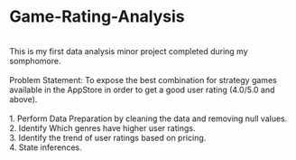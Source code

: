 # Game-Rating-Analysis
<br />
This is my first data analysis minor project completed during my somphomore.
<br />
<br />
Problem Statement:
To expose the best combination for strategy games available in the AppStore in order to get a good user rating (4.0/5.0 and above).
<br />
<br />
1. Perform Data Preparation by cleaning the data and removing null values.<br />
2. Identify Which genres have higher user ratings.<br />
3. Identify the trend of user ratings based on pricing.<br />
4. State inferences.<br />
